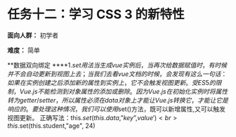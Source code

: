 # 任务十二：学习 CSS 3 的新特性

**面向人群：** 初学者

**难度：** 简单

**数据双向绑定
****1.$set用法
当生成vue实例后，当再次给数据赋值时，有时候并不会自动更新到视图上去；
当我们去看vue文档的时候，会发现有这么一句话：如果在实例创建之后添加新的属性到实例上，它不会触发视图更新。
受 ES5 的限制，Vue.js 不能检测到对象属性的添加或删除。因为 Vue.js 在初始化实例时将属性转为 getter/setter，所以属性必须在 data 对象上才能让 Vue.js 转换它，才能让它是响应的。
要处理这种情况，我们可以使用$set()方法，既可以新增属性,又可以触发视图更新。
正确写法：this.$set(this.data,”key”,value')<br>
this.$set(this.student,"age", 24)
